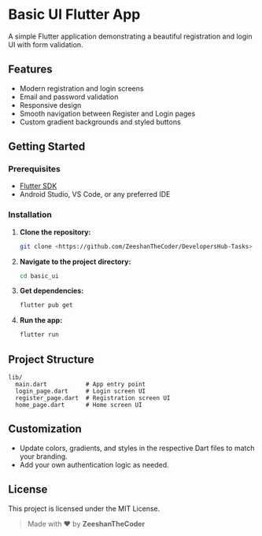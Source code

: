 # Basic UI Flutter App

A simple Flutter application demonstrating a beautiful registration and login UI with form validation.

## Features

- Modern registration and login screens
- Email and password validation
- Responsive design
- Smooth navigation between Register and Login pages
- Custom gradient backgrounds and styled buttons

## Getting Started

### Prerequisites
- [Flutter SDK](https://flutter.dev/docs/get-started/install)
- Android Studio, VS Code, or any preferred IDE

### Installation
1. **Clone the repository:**
   ```sh
   git clone <https://github.com/ZeeshanTheCoder/DevelopersHub-Tasks>
   ```
2. **Navigate to the project directory:**
   ```sh
   cd basic_ui
   ```
3. **Get dependencies:**
   ```sh
   flutter pub get
   ```
4. **Run the app:**
   ```sh
   flutter run
   ```

## Project Structure

```
lib/
  main.dart           # App entry point
  login_page.dart     # Login screen UI
  register_page.dart  # Registration screen UI
  home_page.dart      # Home screen UI
```

## Customization
- Update colors, gradients, and styles in the respective Dart files to match your branding.
- Add your own authentication logic as needed.

## License

This project is licensed under the MIT License.

> Made with ❤️ by **ZeeshanTheCoder**